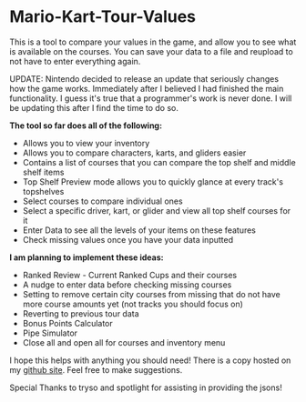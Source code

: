 # Mario-Kart-Tour-Values
This is a tool to compare your values in the game, and allow you to see what is available on the courses. You can save your data to a file and reupload to not have to enter everything again. 

UPDATE: Nintendo decided to release an update that seriously changes how the game works. Immediately after I believed I had finished the main functionality. I guess it's true that a programmer's work is never done. I will be updating this after I find the time to do so.

**The tool so far does all of the following:**
- Allows you to view your inventory
- Allows you to compare characters, karts, and gliders easier
- Contains a list of courses that you can compare the top shelf and middle shelf items
- Top Shelf Preview mode allows you to quickly glance at every track's topshelves
- Select courses to compare individual ones
- Select a specific driver, kart, or glider and view all top shelf courses for it
- Enter Data to see all the levels of your items on these features
- Check missing values once you have your data inputted

**I am planning to implement these ideas:**
- Ranked Review - Current Ranked Cups and their courses
- A nudge to enter data before checking missing courses
- Setting to remove certain city courses from missing that do not have more course amounts yet (not tracks you should focus on)
- Reverting to previous tour data
- Bonus Points Calculator
- Pipe Simulator
- Close all and open all for courses and inventory menu

I hope this helps with anything you should need! There is a copy hosted on my [github site](https://halfhydra.github.io/MarioKartTourValues/main.html).
Feel free to make suggestions.

Special Thanks to tryso and spotlight for assisting in providing the jsons!
